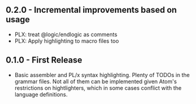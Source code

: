## 0.2.0 - Incremental improvements based on usage
* PLX: treat @logic/endlogic as comments
* PLX: Apply highlighting to macro files too

## 0.1.0 - First Release
* Basic assembler and PL/x syntax highlighting.  Plenty of TODOs in the grammar files.  Not all of them can be implemented given Atom's restrictions on hightlighters, which in some cases conflict with the language definitions.

